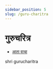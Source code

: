 ```yaml
---
sidebar_position: 5
slug: /guru-charitra
---
```

# गुरुचरित्र


- [आता वाचा](https://cdn2.justinclicks.com/Public%20CDN/public_books/gurucharitra/)



<span class='index-text'> shri gurucharitra </span>